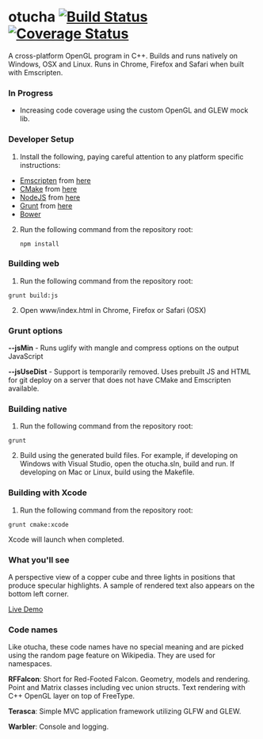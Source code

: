 # otucha [![Build Status](https://travis-ci.org/dpwolfe/otucha.svg?branch=master)](https://travis-ci.org/dpwolfe/otucha) [![Coverage Status](https://coveralls.io/repos/dpwolfe/otucha/badge.svg?branch=master)](https://coveralls.io/r/dpwolfe/otucha?branch=master)

A cross-platform OpenGL program in C++. Builds and runs natively on Windows, OSX and Linux. Runs in Chrome, Firefox and Safari when built with Emscripten.

### In Progress
- Increasing code coverage using the custom OpenGL and GLEW mock lib.

### Developer Setup
1. Install the following, paying careful attention to any platform specific instructions:
  - [Emscripten](http://kripken.github.io/emscripten-site/) from [here](http://kripken.github.io/emscripten-site/docs/getting_started/downloads.html)
  - [CMake](http://www.cmake.org/) from [here](http://www.cmake.org/files/v3.1/?C=M;O=D)
  - [NodeJS](http://nodejs.org/) from [here](http://nodejs.org/download/)
  - [Grunt](http://gruntjs.com/) from [here](http://gruntjs.com/getting-started)
  - [Bower](http://bower.io/)
2. Run the following command from the repository root:

   ```
   npm install
   ```

### Building web
1. Run the following command from the repository root:

  ```
  grunt build:js
  ```
2. Open www/index.html in Chrome, Firefox or Safari (OSX)

### Grunt options
**--jsMin** - Runs uglify with mangle and compress options on the output JavaScript

**--jsUseDist** - Support is temporarily removed. Uses prebuilt JS and HTML for git deploy on a server that does not have CMake and Emscripten available.

### Building native
1. Run the following command from the repository root:

  ```
  grunt
  ```
2. Build using the generated build files.  For example, if developing on Windows with Visual Studio, open the otucha.sln, build and run.  If developing on Mac or Linux, build using the Makefile.

### Building with Xcode
1. Run the following command from the repository root:

  ```
  grunt cmake:xcode
  ```
  Xcode will launch when completed.

### What you'll see
A perspective view of a copper cube and three lights in positions that produce specular highlights.  A sample of rendered text also appears on the bottom left corner.

[Live Demo](http://spritegeist.azurewebsites.net/)

### Code names
Like otucha, these code names have no special meaning and are picked using the random page feature on Wikipedia.  They are used for namespaces.

**RFFalcon**: Short for Red-Footed Falcon.  Geometry, models and rendering.  Point and Matrix classes including vec union structs. Text rendering with C++ OpenGL layer on top of FreeType.

**Terasca**: Simple MVC application framework utilizing GLFW and GLEW.

**Warbler**: Console and logging.
